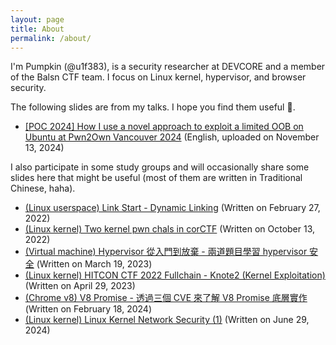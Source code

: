 ```yaml
---
layout: page
title: About
permalink: /about/
---
```


I'm Pumpkin (@u1f383), is a security researcher at DEVCORE and a member of the Balsn CTF team. I focus on Linux kernel, hypervisor, and browser security.

The following slides are from my talks. I hope you find them useful 🙂.
- [[POC 2024] How I use a novel approach to exploit a limited OOB on Ubuntu at Pwn2Own Vancouver 2024](/slides/talks/2024_POC-How_I_use_a_novel_approach_to_exploit_a_limited_OOB_on_Ubuntu_at_Pwn2Own_Vancouver_2024.pdf) (English, uploaded on November 13, 2024)


I also participate in some study groups and will occasionally share some slides here that might be useful (most of them are written in Traditional Chinese, haha).
- [(Linux userspace) Link Start - Dynamic Linking](/slides/study_groups/Deephacking-20220227.pdf) (Written on February 27, 2022)
- [(Linux kernel) Two kernel pwn chals in corCTF](/slides/study_groups/Deephacking-20221023.pdf) (Written on October 13, 2022)
- [(Virtual machine) Hypervisor 從入門到放棄 - 兩道題目學習 hypervisor 安全](/slides/study_groups/Deephacking-20230319.pdf) (Written on March 19, 2023)
- [(Linux kernel) HITCON CTF 2022 Fullchain - Knote2 (Kernel Exploitation)](/slides/study_groups/Deephacking-20230429.pdf) (Written on April 29, 2023)
- [(Chrome v8) V8 Promise - 透過三個 CVE 來了解 V8 Promise 底層實作](/slides/study_groups/Deephacking-20240218.pdf) (Written on February 18, 2024)
- [(Linux kernel) Linux Kernel Network Security (1)](/slides/study_groups/Deephacking-20240629.pdf) (Written on June 29, 2024)
